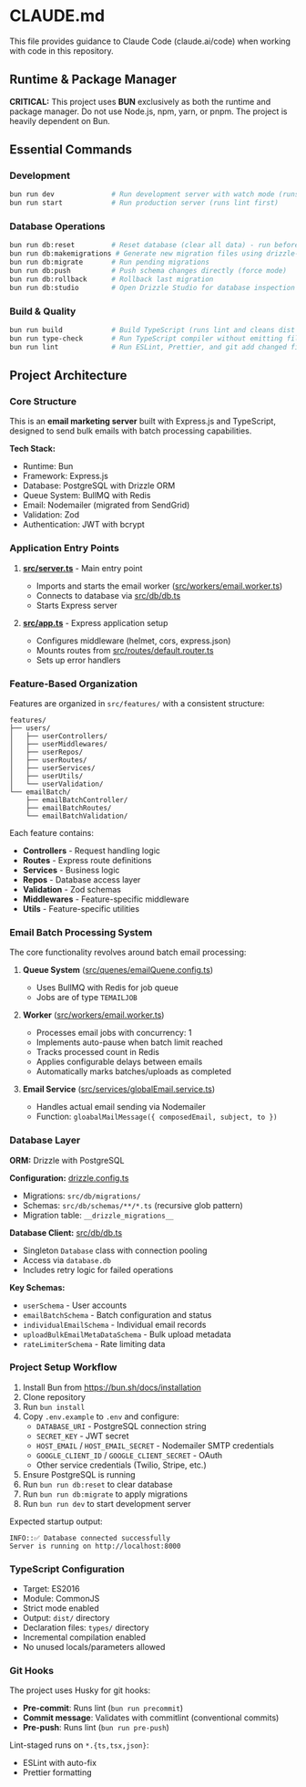 # CLAUDE.md

This file provides guidance to Claude Code (claude.ai/code) when working with code in this repository.

## Runtime & Package Manager

**CRITICAL:** This project uses **BUN** exclusively as both the runtime and package manager. Do not use Node.js, npm, yarn, or pnpm. The project is heavily dependent on Bun.

## Essential Commands

### Development
```bash
bun run dev              # Run development server with watch mode (runs prebuild first)
bun run start            # Run production server (runs lint first)
```

### Database Operations
```bash
bun run db:reset         # Reset database (clear all data) - run before migrations on fresh DB
bun run db:makemigrations # Generate new migration files using drizzle-kit
bun run db:migrate       # Run pending migrations
bun run db:push          # Push schema changes directly (force mode)
bun run db:rollback      # Rollback last migration
bun run db:studio        # Open Drizzle Studio for database inspection
```

### Build & Quality
```bash
bun run build            # Build TypeScript (runs lint and cleans dist first)
bun run type-check       # Run TypeScript compiler without emitting files
bun run lint             # Run ESLint, Prettier, and git add changed files
```

## Project Architecture

### Core Structure

This is an **email marketing server** built with Express.js and TypeScript, designed to send bulk emails with batch processing capabilities.

**Tech Stack:**
- Runtime: Bun
- Framework: Express.js
- Database: PostgreSQL with Drizzle ORM
- Queue System: BullMQ with Redis
- Email: Nodemailer (migrated from SendGrid)
- Validation: Zod
- Authentication: JWT with bcrypt

### Application Entry Points

1. **[src/server.ts](src/server.ts)** - Main entry point
   - Imports and starts the email worker ([src/workers/email.worker.ts](src/workers/email.worker.ts))
   - Connects to database via [src/db/db.ts](src/db/db.ts)
   - Starts Express server

2. **[src/app.ts](src/app.ts)** - Express application setup
   - Configures middleware (helmet, cors, express.json)
   - Mounts routes from [src/routes/default.router.ts](src/routes/default.router.ts)
   - Sets up error handlers

### Feature-Based Organization

Features are organized in `src/features/` with a consistent structure:

```
features/
├── users/
│   ├── userControllers/
│   ├── userMiddlewares/
│   ├── userRepos/
│   ├── userRoutes/
│   ├── userServices/
│   ├── userUtils/
│   └── userValidation/
└── emailBatch/
    ├── emailBatchController/
    ├── emailBatchRoutes/
    └── emailBatchValidation/
```

Each feature contains:
- **Controllers** - Request handling logic
- **Routes** - Express route definitions
- **Services** - Business logic
- **Repos** - Database access layer
- **Validation** - Zod schemas
- **Middlewares** - Feature-specific middleware
- **Utils** - Feature-specific utilities

### Email Batch Processing System

The core functionality revolves around batch email processing:

1. **Queue System** ([src/quenes/emailQuene.config.ts](src/quenes/emailQuene.config.ts))
   - Uses BullMQ with Redis for job queue
   - Jobs are of type `TEMAILJOB`

2. **Worker** ([src/workers/email.worker.ts](src/workers/email.worker.ts))
   - Processes email jobs with concurrency: 1
   - Implements auto-pause when batch limit reached
   - Tracks processed count in Redis
   - Applies configurable delays between emails
   - Automatically marks batches/uploads as completed

3. **Email Service** ([src/services/globalEmail.service.ts](src/services/globalEmail.service.ts))
   - Handles actual email sending via Nodemailer
   - Function: `gloabalMailMessage({ composedEmail, subject, to })`

### Database Layer

**ORM:** Drizzle with PostgreSQL

**Configuration:** [drizzle.config.ts](drizzle.config.ts)
- Migrations: `src/db/migrations/`
- Schemas: `src/db/schemas/**/*.ts` (recursive glob pattern)
- Migration table: `__drizzle_migrations__`

**Database Client:** [src/db/db.ts](src/db/db.ts)
- Singleton `Database` class with connection pooling
- Access via `database.db`
- Includes retry logic for failed operations

**Key Schemas:**
- `userSchema` - User accounts
- `emailBatchSchema` - Batch configuration and status
- `individualEmailSchema` - Individual email records
- `uploadBulkEmailMetaDataSchema` - Bulk upload metadata
- `rateLimiterSchema` - Rate limiting data

### Project Setup Workflow

1. Install Bun from https://bun.sh/docs/installation
2. Clone repository
3. Run `bun install`
4. Copy `.env.example` to `.env` and configure:
   - `DATABASE_URI` - PostgreSQL connection string
   - `SECRET_KEY` - JWT secret
   - `HOST_EMAIL` / `HOST_EMAIL_SECRET` - Nodemailer SMTP credentials
   - `GOOGLE_CLIENT_ID` / `GOOGLE_CLIENT_SECRET` - OAuth
   - Other service credentials (Twilio, Stripe, etc.)
5. Ensure PostgreSQL is running
6. Run `bun run db:reset` to clear database
7. Run `bun run db:migrate` to apply migrations
8. Run `bun run dev` to start development server

Expected startup output:
```
INFO::✅ Database connected successfully
Server is running on http://localhost:8000
```

### TypeScript Configuration

- Target: ES2016
- Module: CommonJS
- Strict mode enabled
- Output: `dist/` directory
- Declaration files: `types/` directory
- Incremental compilation enabled
- No unused locals/parameters allowed

### Git Hooks

The project uses Husky for git hooks:
- **Pre-commit**: Runs lint (`bun run precommit`)
- **Commit message**: Validates with commitlint (conventional commits)
- **Pre-push**: Runs lint (`bun run pre-push`)

Lint-staged runs on `*.{ts,tsx,json}`:
- ESLint with auto-fix
- Prettier formatting
